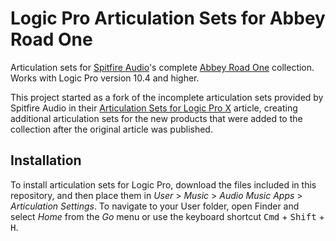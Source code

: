 # Logic Pro Articulation Sets for Abbey Road One
Articulation sets for [Spitfire Audio](https://www.spitfireaudio.com/)'s complete [Abbey Road One](https://www.spitfireaudio.com/abbey-road-one) collection. Works with Logic Pro version 10.4 and higher.

This project started as a fork of the incomplete articulation sets provided by Spitfire Audio in their [Articulation Sets for Logic Pro X](https://spitfireaudio.zendesk.com/hc/en-us/articles/360018909538-Articulation-Sets-for-Logic-Pro-X) article, creating additional articulation sets for the  new products that were added to the collection after the original article was published.

## Installation
To install articulation sets for Logic Pro, download the files included in this repository, and then place them in _User_ > _Music_ > _Audio Music Apps_ > _Articulation Settings_. To navigate to your User folder, open Finder and select _Home_ from the _Go_ menu or use the keyboard shortcut <kbd>Cmd</kbd> + <kbd>Shift</kbd> + <kbd>H</kbd>.
